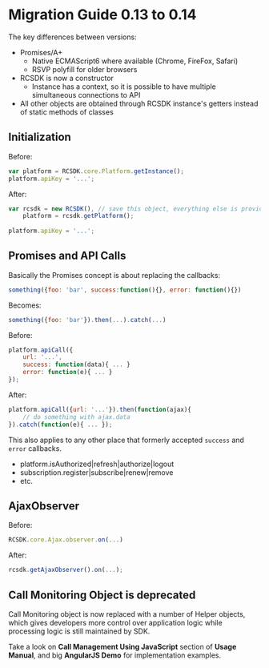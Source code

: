 # Migration Guide 0.13 to 0.14

The key differences between versions:
+ Promises/A+
    + Native ECMAScript6 where available (Chrome, FireFox, Safari)
    + RSVP polyfill for older browsers
+ RCSDK is now a constructor
    + Instance has a context, so it is possible to have multiple simultaneous connections to API
+ All other objects are obtained through RCSDK instance's getters instead of static methods of classes

## Initialization

Before:

```js
var platform = RCSDK.core.Platform.getInstance();
platform.apiKey = '...';
```

After:

```js
var rcsdk = new RCSDK(), // save this object, everything else is provided by it
    platform = rcsdk.getPlatform();
    
platform.apiKey = '...';
```

## Promises and API Calls

Basically the Promises concept is about replacing the callbacks:

```js
something({foo: 'bar', success:function(){}, error: function(){})
```

Becomes:

```js
something({foo: 'bar'}).then(...).catch(...)
```

Before:

```js
platform.apiCall({
    url: '...',
    success: function(data){ ... }
    error: function(e){ ... }
});
```

After:

```js
platform.apiCall({url: '...'}).then(function(ajax){
    // do something with ajax.data
}).catch(function(e){ ... });
```

This also applies to any other place that formerly accepted `success` and `error` callbacks.

+ platform.isAuthorized|refresh|authorize|logout
+ subscription.register|subscribe|renew|remove
+ etc.

## AjaxObserver

Before:

```js
RCSDK.core.Ajax.observer.on(...)
```

After:

```js
rcsdk.getAjaxObserver().on(...);
```

## Call Monitoring Object is deprecated

Call Monitoring object is now replaced with a number of Helper objects, which gives developers more control over 
application logic while processing logic is still maintained by SDK.

Take a look on **Call Management Using JavaScript** section of **Usage Manual**, and big **AngularJS Demo** for
implementation examples.